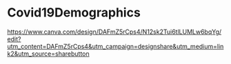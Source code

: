 # Covid19Demographics
https://www.canva.com/design/DAFmZ5rCps4/N12sk2Tui6tlLUMLw6bqYg/edit?utm_content=DAFmZ5rCps4&utm_campaign=designshare&utm_medium=link2&utm_source=sharebutton
